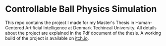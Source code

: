 # Controllable Ball Physics Simulation
This repo contains the project I made for my Master's Thesis in Human-Centered Artificial Intelligence at Denmark Techincal University. All details about the project are explained in the Pdf document of the thesis. A working build of the project is available on [itch.io](https://reetcho.itch.io). 
